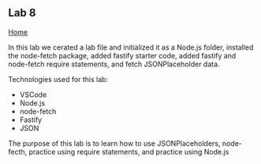 ## Lab 8

[Home](https://liv-edi.github.io/cit281/)

In this lab we cerated a lab file and initialized it as a Node.js folder, installed the node-fetch package, added fastify starter code, added fastify and node-fetch require statements, and fetch JSONPlaceholder data.

Technologies used for this lab:
- VSCode
- Node.js
- node-fetch
- Fastify
- JSON

The purpose of this lab is to learn how to use JSONPlaceholders, node-fecth, practice using require statements, and practice using Node.js
